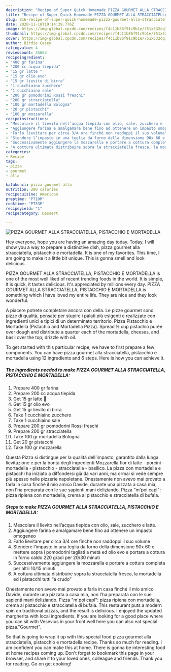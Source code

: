 ```yaml
---
description: "Recipe of Super Quick Homemade PIZZA GOURMET ALLA STRACCIATELLA, PISTACCHIO E MORTADELLA"
title: "Recipe of Super Quick Homemade PIZZA GOURMET ALLA STRACCIATELLA, PISTACCHIO E MORTADELLA"
slug: 816-recipe-of-super-quick-homemade-pizza-gourmet-alla-stracciatella-pistacchio-e-mortadella
date: 2020-11-18T19:14:39.776Z
image: https://img-global.cpcdn.com/recipes/f4c11b86f91c9b1e/751x532cq70/pizza-gourmet-alla-stracciatella-pistacchio-e-mortadella-recipe-main-photo.jpg
thumbnail: https://img-global.cpcdn.com/recipes/f4c11b86f91c9b1e/751x532cq70/pizza-gourmet-alla-stracciatella-pistacchio-e-mortadella-recipe-main-photo.jpg
cover: https://img-global.cpcdn.com/recipes/f4c11b86f91c9b1e/751x532cq70/pizza-gourmet-alla-stracciatella-pistacchio-e-mortadella-recipe-main-photo.jpg
author: Birdie Casey
ratingvalue: 4
reviewcount: 35663
recipeingredient:
- "400 gr farina"
- "200 cc acqua tiepida"
- "15 gr latte "
- "15 gr olio evo"
- "15 gr lievito di birra"
- "1 cucchiaino zucchero"
- "1 cucchiaino sale"
- "200 gr pomodorini Rossi freschi"
- "200 gr stracciatella"
- "100 gr mortadella Bologna"
- "20 gr pistacchi"
- "100 gr mozzarella"
recipeinstructions:
- "Mescolare il lievito nell’acqua tiepida con olio, sale, zucchero e latte."
- "Aggiungere farina e amalgamare bene fino ad ottenere un impasto omogeneo"
- "Farlo lievitare per circa 3/4 ore finché non raddoppi il suo volume"
- "Stendere l’impasto in una teglia da forno della dimensione 90x 60 e mettere sopra i pomodorini tagliati a metà ed olio evo e portare a cottura in forno caldo 220 gradi per 20/30 minuti"
- "Successivamente aggiungere la mozzarella e portare a cottura completa per altri 10/15 minuti"
- "A cottura ultimata distribuire sopra la stracciatella fresca, la mortadella ed i pistacchi tutti “a crudo”"
categories:
- Recipe
tags:
- pizza
- gourmet
- alla

katakunci: pizza gourmet alla 
nutrition: 280 calories
recipecuisine: American
preptime: "PT10M"
cooktime: "PT33M"
recipeyield: "1"
recipecategory: Dessert

---
```



![PIZZA GOURMET ALLA STRACCIATELLA, PISTACCHIO E MORTADELLA](https://img-global.cpcdn.com/recipes/f4c11b86f91c9b1e/751x532cq70/pizza-gourmet-alla-stracciatella-pistacchio-e-mortadella-recipe-main-photo.jpg)

Hey everyone, hope you are having an amazing day today. Today, I will show you a way to prepare a distinctive dish, pizza gourmet alla stracciatella, pistacchio e mortadella. It is one of my favorites. This time, I am going to make it a little bit unique. This is gonna smell and look delicious.

PIZZA GOURMET ALLA STRACCIATELLA, PISTACCHIO E MORTADELLA is one of the most well liked of recent trending foods in the world. It is simple, it is quick, it tastes delicious. It's appreciated by millions every day. PIZZA GOURMET ALLA STRACCIATELLA, PISTACCHIO E MORTADELLA is something which I have loved my entire life. They are nice and they look wonderful.

A piacere potrete completare ancora con della. Le pizze gourmet sono pizze di qualità, pensate per stupire i palati più esigenti e realizzate con ingredienti unici e tipici di un determinato territorio. Pizza Pistacchio e Mortadella (Pistachio and Mortadella Pizza). Spread ½ cup pistachio purée over dough and distribute a quarter each of the mortadella, cheeses, and basil over the top; drizzle with oil.


To get started with this particular recipe, we have to first prepare a few components. You can have pizza gourmet alla stracciatella, pistacchio e mortadella using 12 ingredients and 6 steps. Here is how you can achieve it.

<!--inarticleads1-->

##### The ingredients needed to make PIZZA GOURMET ALLA STRACCIATELLA, PISTACCHIO E MORTADELLA:

1. Prepare 400 gr farina
1. Prepare 200 cc acqua tiepida
1. Get 15 gr latte 🥛
1. Get 15 gr olio evo
1. Get 15 gr lievito di birra
1. Take 1 cucchiaino zucchero
1. Take 1 cucchiaino sale
1. Prepare 200 gr pomodorini Rossi freschi
1. Prepare 200 gr stracciatella
1. Take 100 gr mortadella Bologna
1. Get 20 gr pistacchi
1. Take 100 gr mozzarella


Questa Pizza si distingue per la qualità dell&#39;impasto, garantito dalla lunga lievitazione e per la bontà degli ingredienti Mozzarella fior di latte - porcini - mortadella - pistacchio - stracciatella - basilico. La pizza con mortadella e pistacchi ha iniziato a diffondersi già da vari anni, ma ormai si vede sempre più spesso nelle pizzerie napoletane. Onestamente non avevo mai provato a farla in casa finché il mio amico Davide, durante una pizzata a casa mia, non l&#39;ha preparata con le sue sapienti mani deliziando. Pizza &#34;m&#39;poi capì&#34;: pizza ripiena con mortadella, crema al pistacchio e stracciatella di bufala. 

<!--inarticleads2-->

##### Steps to make PIZZA GOURMET ALLA STRACCIATELLA, PISTACCHIO E MORTADELLA:

1. Mescolare il lievito nell’acqua tiepida con olio, sale, zucchero e latte.
1. Aggiungere farina e amalgamare bene fino ad ottenere un impasto omogeneo
1. Farlo lievitare per circa 3/4 ore finché non raddoppi il suo volume
1. Stendere l’impasto in una teglia da forno della dimensione 90x 60 e mettere sopra i pomodorini tagliati a metà ed olio evo e portare a cottura in forno caldo 220 gradi per 20/30 minuti
1. Successivamente aggiungere la mozzarella e portare a cottura completa per altri 10/15 minuti
1. A cottura ultimata distribuire sopra la stracciatella fresca, la mortadella ed i pistacchi tutti “a crudo”


Onestamente non avevo mai provato a farla in casa finché il mio amico Davide, durante una pizzata a casa mia, non l&#39;ha preparata con le sue sapienti mani deliziando. Pizza &#34;m&#39;poi capì&#34;: pizza ripiena con mortadella, crema al pistacchio e stracciatella di bufala. This restaurant puts a modern spin on traditional pizzas, and the result is delicious. I enjoyed the updated margherita with local ingredients. If you are looking for a good place where you can sit with Vesevius in your front.well here you can also eat special pizza.&#34;Gourmet&#34;. 

So that is going to wrap it up with this special food pizza gourmet alla stracciatella, pistacchio e mortadella recipe. Thanks so much for reading. I am confident you can make this at home. There is gonna be interesting food at home recipes coming up. Don't forget to bookmark this page in your browser, and share it to your loved ones, colleague and friends. Thank you for reading. Go on get cooking!
